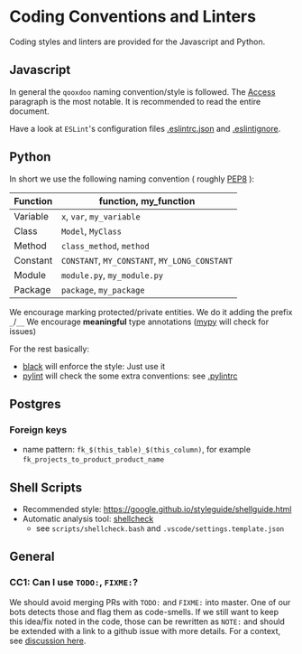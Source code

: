 # Coding Conventions and Linters

Coding styles and linters are provided for the Javascript and Python.

## Javascript

In general the `qooxdoo` naming convention/style is followed. The [Access](http://qooxdoo.org/docs/#/core/oo_feature_summary?id=access) paragraph is the most notable. It is recommended to read the entire document.

Have a look at `ESLint`'s configuration files [.eslintrc.json](.eslintrc.json) and [.eslintignore](.eslintignore).

## Python

In short we use the following naming convention ( roughly  [PEP8](https://peps.python.org/pep-0008/) ):

| Function | function, my_fun­ction                        |
| -------- | --------------------------------------------- |
| Variable | `x`, `var`, `my_variable`                     |
| Class    | `Model`, `MyClass`                            |
| Method   | `class_`­`method`, `method`                   |
| Constant | `CONSTANT`, `MY_CONSTANT`, `MY_LONG_CONSTANT` |
| Module   | `module.py`, `my_module.py`                   |
| Package  | `package`, `my_package`                       |

We encourage marking protected/private entities. We do it adding the prefix ``_``/``__``
We encourage **meaningful** type annotations ([mypy] will check for issues)

For the rest basically:
- [black] will enforce the style: Just use it
- [pylint] will check the  some extra conventions: see [.pylintrc](.pylintrc)


[mypy]:https://www.mypy-lang.org/
[black]:https://black.readthedocs.io/en/stable/index.html
[pylint]:https://pylint.readthedocs.io/en/latest/


## Postgres

### Foreign keys

- name pattern: ```fk_$(this_table)_$(this_column)```, for example ```fk_projects_to_product_product_name```


## Shell Scripts

- Recommended style: https://google.github.io/styleguide/shellguide.html
- Automatic analysis tool: [shellcheck](https://www.shellcheck.net)
  - see ``scripts/shellcheck.bash`` and ``.vscode/settings.template.json``


## General

<!-- Add below this line coding agreed coding conventions and give them a number !-->

###  CC1: Can I use ``TODO:``, ``FIXME:``?

We should avoid merging PRs with ``TODO:`` and ``FIXME:`` into master. One of our bots detects those and flag them as code-smells. If we still want to keep this idea/fix noted in the code, those can be rewritten as ``NOTE:`` and should be extended with a link to a github issue with more details. For a context, see [discussion here](https://github.com/ITISFoundation/osparc-simcore/pull/3380#discussion_r979893502).
